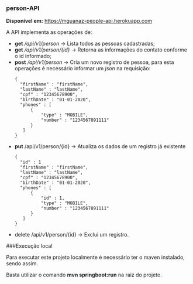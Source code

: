 ### person-API

**Disponível em:** https://mguanaz-people-api.herokuapp.com

A API implementa as operações de:

- **get** */api/v1/person* -> Lista todos as pessoas cadastradas;
- **get** */api/v1/person/{id}* -> Retorna as informações do contato conforme o id informado;
- **post** */api/v1/person* -> Cria um novo registro de pessoa, para esta operações é necessário informar um *json* na requisição:
  ```
  {
    "firstName" : "firstName",
    "lastName" : "lastName",
    "cpf" : "12345678900",
    "birthDate" : "01-01-2020",
    "phones" : [
        {
            "type" : "MOBILE", 
            "number" : "1234567891111"
        }
     ]
  }

- **put** /api/v1/person/{id} -> Atualiza os dados de um registro já existente
  ```
  {
    "id" : 1
    "firstName" : "firstName",
    "lastName" : "lastName",
    "cpf" : "12345678900",
    "birthDate" : "01-01-2020",
    "phones" : [
        {
            "id" : 1,
            "type" : "MOBILE", 
            "number" : "1234567891111"
        }
     ]
  }
  
- delete /api/v1/person/{id} -> Exclui um registro.

###Execução local

Para executar este projeto localmente é necessário ter o maven instalado, sendo assim.

Basta utilizar o comando **mvn springboot:run** na raiz do projeto.

